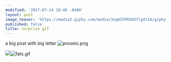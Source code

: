 ```yaml
---
modified: '2017-07-14 10:40 -0400'
layout: post
image_teaser: 'https://media3.giphy.com/media/3og0IFRM2W3Ylg4tIA/giphy.gif'
published: false
title: surprise gif
---
```

a big post with big letter ![proseio.png]({{site.baseurl}}/assets/proseio.png)

![]({{site.baseurl}}/assets/fats.gif)![fats.gif]({{site.baseurl}}/assets/fats.gif)

